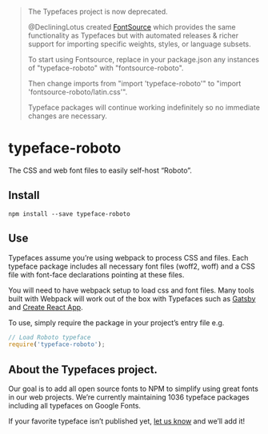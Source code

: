 > The Typefaces project is now deprecated.
>
> @DecliningLotus created
> [FontSource](https://github.com/fontsource/fontsource) which provides the
> same functionality as Typefaces but with automated releases & richer
> support for importing specific weights, styles, or language subsets.
>
> To start using Fontsource, replace in your package.json any instances of
> "typeface-roboto" with "fontsource-roboto".
>
> Then change imports from "import 'typeface-roboto'" to "import 'fontsource-roboto/latin.css'".
>
> Typeface packages will continue working indefinitely so no immediate
> changes are necessary.

# typeface-roboto

The CSS and web font files to easily self-host “Roboto”.

## Install

`npm install --save typeface-roboto`

## Use

Typefaces assume you’re using webpack to process CSS and files. Each typeface
package includes all necessary font files (woff2, woff) and a CSS file with
font-face declarations pointing at these files.

You will need to have webpack setup to load css and font files. Many tools built
with Webpack will work out of the box with Typefaces such as [Gatsby](https://github.com/gatsbyjs/gatsby)
and [Create React App](https://github.com/facebookincubator/create-react-app).

To use, simply require the package in your project’s entry file e.g.

```javascript
// Load Roboto typeface
require('typeface-roboto');
```

## About the Typefaces project.

Our goal is to add all open source fonts to NPM to simplify using great fonts in
our web projects. We’re currently maintaining 1036 typeface packages
including all typefaces on Google Fonts.

If your favorite typeface isn’t published yet, [let us know](https://github.com/KyleAMathews/typefaces)
and we’ll add it!
